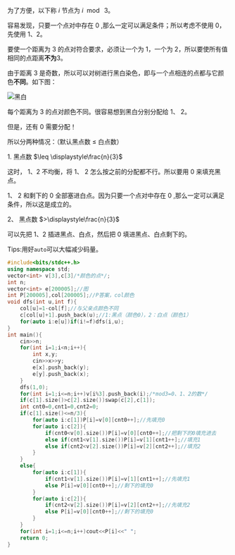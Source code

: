为了方便，以下称 $i$ 节点为 $i\ \bmod\ 3$。

容易发现，只要一个点对中存在 $0$ ,那么一定可以满足条件；所以考虑不使用 $0$，先使用 $1$、$2$。

要使一个距离为 $3$ 的点对符合要求，必须让一个为 $1$，一个为 $2$，所以要使所有值相同的点距离**不为**$3$。

由于距离 $3$ 是奇数，所以可以对树进行黑白染色，即与一个点相连的点都与它颜色**不同**。如下图：

![黑白](https://cdn.luogu.com.cn/upload/image_hosting/qswiclmn.png?x-oss-process=image/resize,m_lfit,h_200,w_225)

每个距离为 $3$ 的点对颜色不同。很容易想到黑白分别分配给 $1$、 $2$。

但是，还有 $0$ 需要分配！

所以分两种情况：（默认黑点数 $\leq$ 白点数）

$1.$ 黑点数 $\leq \displaystyle\frac{n}{3}$

这时， $1$、$2$ 不均衡，将 $1$、 $2$ 怎么按之前的分配都不行。所以要用 $0$ 来填充黑点。

$1$、 $2$ 和剩下的 $0$ 全部塞进白点。因为只要一个点对中存在 $0$ ,那么一定可以满足条件，所以这是成立的。

$2$、 黑点数 $>\displaystyle\frac{n}{3}$

可以先把 $1$、$2$ 插进黑点、白点，然后把 $0$ 填进黑点、白点剩下的。

Tips:用好`auto`可以大幅减少码量。

```cpp
#include<bits/stdc++.h>
using namespace std;
vector<int> v[3],c[3]/*颜色的点*/;
int n;
vector<int> e[200005];//图
int P[200005],col[200005];//P答案，col颜色
void dfs(int u,int f){
	col[u]=1-col[f];//与父亲点颜色不同
	c[col[u]+1].push_back(u);//1:黑点（颜色0），2：白点（颜色1）
	for(auto i:e[u])if(i!=f)dfs(i,u);
}
int main(){
	cin>>n;
	for(int i=1;i<n;i++){
		int x,y;
		cin>>x>>y;
		e[x].push_back(y);
		e[y].push_back(x);
	}
	dfs(1,0);
	for(int i=1;i<=n;i++)v[i%3].push_back(i);/*mod3=0、1、2的数*/
	if(c[1].size()>c[2].size())swap(c[2],c[1]);
	int cnt0=0,cnt1=0,cnt2=0;
	if(c[1].size()<=n/3){
		for(auto i:c[1])P[i]=v[0][cnt0++];//先填充0
		for(auto i:c[2]){
			if(cnt0<v[0].size())P[i]=v[0][cnt0++];//把剩下的0填充进去
			else if(cnt1<v[1].size())P[i]=v[1][cnt1++];//填充1
			else if(cnt2<v[2].size())P[i]=v[2][cnt2++];//填充2
		}
	}
	else{
		for(auto i:c[1]){
			if(cnt1<v[1].size())P[i]=v[1][cnt1++];//先填充1
			else P[i]=v[0][cnt0++];//剩下的填充0
		}
		for(auto i:c[2]){
			if(cnt2<v[2].size())P[i]=v[2][cnt2++];//先填充2
			else P[i]=v[0][cnt0++];//剩下的填充0
		}
	}
	for(int i=1;i<=n;i++)cout<<P[i]<<" ";
	return 0;
}
```